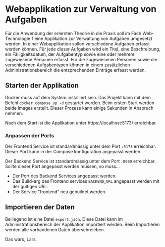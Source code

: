# Webapplikation zur Verwaltung von Aufgaben

Für die Anwendung der erlernten Theorie in die Praxis soll im Fach Web-Technologie 1 eine Applikation zur Verwaltung von Aufgaben umgesetzt werden. In einer Webapplikation sollen verschiedene Aufgaben erfasst werden können. Für jede dieser Aufgaben wird ein Titel, eine Beschreibung, ein Fälligkeitsdatum, der Aufgabentyp sowie eine oder mehrere zugewiesene Personen erfasst.
Für die zugewiesenen Personen sowie die verschiedenen Aufgabentypen können in einem zusätzlichen Administrationsbereich die entsprechenden Einträge erfasst werden.

## Starten der Applikation

Docker muss auf dem System installiert sein. Das Projekt kann mit dem Befehl `docker compose up -d` gestartet werden. Beim ersten Start werden beide Images erstellt. Dieser Prozess kann einige Sekunden in Anspruch nehmen.

Nach dem Start ist die Applikation unter https://localhost:5173/ erreichbar.

### Anpassen der Ports

Der Frontend Service ist standardmässig unter dem Port `:5173` erreichbar. Dieser Port kann in der Compose konfiguration angepasst werden.

Der Backend Service ist standardmässig unter dem Port `:8080` erreichbar. Sollte dieser Port angepasst werden müssen, so muss...
- Der Port des Backend Services angepasst werden.
- Das Build-arg des Frontend services `BACKEND_URL` angepasst werden mit der gültigen URL.
- Der Service "frontend" neu gebuildet werden.

## Importieren der Daten

Beiliegend ist eine Datei `export.json`. Diese Datei kann im Administrationsbereich der Applikation importiert werden. Beim Importieren werden alle vorhandenen Daten überschreieben.

Das wars, Lars.
